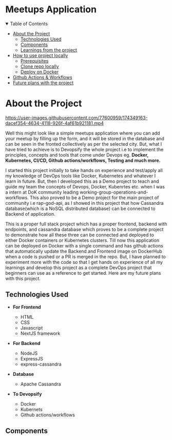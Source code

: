 # Meetups Application

<details open="open">
<summary>Table of Contents</summary>

- [About the Project](#about-the-project)
  - [Technologies Used](#technologies-used)
  - [Components](#components)
  - [Learnings from the project](#things-i-got-to-learn-developing-this-project)
- [How to use project locally](#how-to-use-project-locally)
  - [Prerequisites](#prerequisites)
  - [Clone repo locally](#clone-repo-locally)
  - [Deploy on Docker](#deploy-on-docker)
- [Github Actions & Workflows](#github-actions-&-workflows)
- [Future plans with the project](#future-plans-with-the-project)

</details>

# About the Project

https://user-images.githubusercontent.com/77600959/174349163-dacef354-4634-4118-926f-4af61b921181.mp4

Well this might look like a simple meetups application where you can add your meetup by filling up the form, and it will be stored in the database and can be seen in the fronted collectively as per the selected city. But, what I have tried to achieve is to Devopsify the whole project i.e to implement the principles, concepts and tools that come under Devops eg. **Docker, Kubernetes, CI/CD, Github actions/workflows, Testing and much more.** 

I started this project initially to take hands on experience and test/apply all my knowledge of DevOps tools like Docker, Kubernetes and whatever I learn in future. But, then I developed this as a Demo project to teach and guide my team the concepts of Devops, Docker, Kubenrtes etc. when I was a intern at DoK community leading working-group-operations-and-workflows. This also proved to be a Demo project for the main project of community i.e rap-god-api, as I showed in this project that how Cassandra database(which is a NoSQL distributed database) can be connected to Backend of application.

This is a proper full stack project which has a proper frontend, backend with endpoints, and cassandra database which proves to be a complete project to demonstrate how all these three can be connected and deployed to either Docker containers or Kubernetes clusters. Till now this application can be deployed on Docker with a single command and has github actions that automatically update the Backend and Frontend image on DockerHub when a code is pushed or a PR is merged in the repo. But, I have planned to experiment more with the code so that I get hands on experience of all my learnings and develop this project as a complete DevOps project that beginners can use as a reference to get started. Here are my future plans with this project.

## Technologies Used

- **For Frontend**
   - HTML
   - CSS
   - Javascript
   - NextJS framework
   
- **For Backend**
   - NodeJS
   - ExpressJS
   - express-cassandra
   
- **Database**
   - Apache Cassandra
   
- **To Devopsify**
   - Docker
   - Kubernets
   - Github actions/workflows
   
## Components

